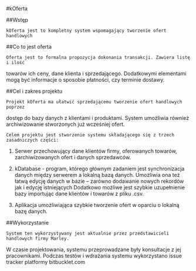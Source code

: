 #kOferta

##Wstęp

    kOferta jest to kompletny system wspomagający tworzenie ofert handlowych

##Co to jest oferta

    Oferta jest to formalna propozycja dokonania transakcji. Zawiera listę i ilość
towarów ich ceny, dane klienta i sprzedającego. Dodatkowymi elementami mogą być
informacje o sposobie płatności, czy terminie dostawy.

##Cel i zakres projektu

    Projekt kOferta ma ułatwić sprzedającemu tworzenie ofert handlowych poprzez
dostęp do bazy danych z klientami i produktami. System umożliwia również
archiwizowanie stworzonych już wcześniej ofert.

    Celem projektu jest stworzenie systemu składającego się z trzech zasadniczych części:

1. Serwer przechowujący dane klientów firmy, oferowanych towarów, zarchiwizowanych ofert i danych sprzedawców.

2. kDatabase - program, którego głównym zadaniem jest synchronizacja danych między serwerem a lokalną bazą danych.
Umożliwia ona też łatwą edycję danych w bazie – zarówno dodawanie nowych rekordów jak i edycję istniejących Dodatkowo
możliwe jest szybkie uzupełnienie bazy importując dane klientów i towarów z pliku .csv.

3. Aplikacja umożliwiająca szybkie tworzenie ofert w oparciu o lokalną bazę danych.

##Wykorzystanie

    System ten wykorzystywany jest aktualnie przez przedstawicieli handlowych firmy Marley.
W czasie projektowania, systemu przeprowadzane były konsultacje z jej pracownikami.
    Podczas testów i wdrażania systemu wykorzystano issue tracker platformy bitbucklet.com

